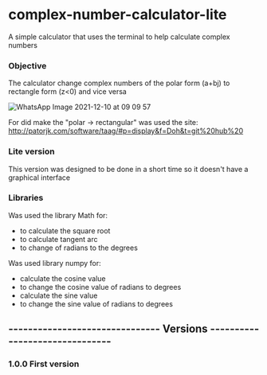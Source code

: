 # complex-number-calculator-lite

A simple calculator that uses the terminal to help calculate complex numbers

### Objective
The calculator change complex numbers of the polar form (a+bj) to rectangle form (z<0) and vice versa

![WhatsApp Image 2021-12-10 at 09 09 57](https://user-images.githubusercontent.com/49661307/145572152-9bc1703b-db9d-4447-86c5-6a7ad5118f8e.jpeg)

For did make the "polar -> rectangular" was used the site: http://patorjk.com/software/taag/#p=display&f=Doh&t=git%20hub%20

### Lite version
This version was designed to be done in a short time so it doesn't have a graphical interface

### Libraries
Was used the library Math for:
- to calculate the square root
- to calculate tangent arc 
- to change of radians to the degrees

Was used library numpy for:
- calculate the cosine value
- to change the cosine value of radians to degrees
- calculate the sine value
- to change the sine value of radians to degrees

## ------------------------------- Versions -------------------------------

### 1.0.0 First version
